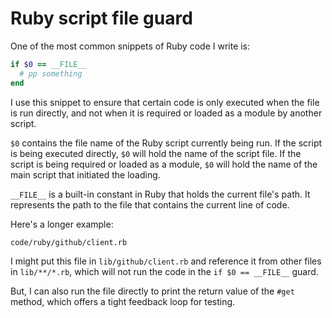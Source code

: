 # Ruby script file guard

One of the most common snippets of Ruby code I write is:

```ruby
if $0 == __FILE__
  # pp something
end
```

I use this snippet to ensure that certain code is only executed when the file is
run directly, and not when it is required or loaded as a module by another
script.

`$0` contains the file name of the Ruby script currently being run. If the
script is being executed directly, `$0` will hold the name of the script file.
If the script is being required or loaded as a module, `$0` will hold the name
of the main script that initiated the loading.

`__FILE__` is a built-in constant in Ruby that holds the current file's path. It
represents the path to the file that contains the current line of code.

Here's a longer example:

```embed
code/ruby/github/client.rb
```

I might put this file in `lib/github/client.rb` and
reference it from other files in `lib/**/*.rb`,
which will not run the code in the `if $0 == __FILE__` guard.

But, I can also run the file directly to print the return value
of the `#get` method, which offers a tight feedback loop for testing.
